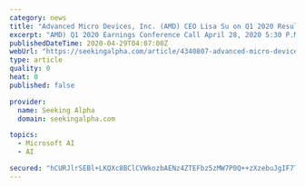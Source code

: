 ```yaml
---
category: news
title: "Advanced Micro Devices, Inc. (AMD) CEO Lisa Su on Q1 2020 Results - Earnings Call Transcript"
excerpt: "AMD) Q1 2020 Earnings Conference Call April 28, 2020 5:30 P.M. ET Company Participants Ruth Cotter - Senior Vice President,"
publishedDateTime: 2020-04-29T04:07:00Z
webUrl: "https://seekingalpha.com/article/4340807-advanced-micro-devices-inc-amd-ceo-lisa-su-on-q1-2020-results-earnings-call-transcript"
type: article
quality: 0
heat: 0
published: false

provider:
  name: Seeking Alpha
  domain: seekingalpha.com

topics:
  - Microsoft AI
  - AI

secured: "hCURJlrSEBl+LKQXc8BClCVWkozbAENz4ZTEFbz5zMW7P0Q++zXzebuJgIF7Ta+MX0REkrwELO8aAGtlZQLQyG9c+auV/r88AvMBGsFOuEu0xdGnEdpvNcQvT5/AkIMEoydHEVxsXgktgXtnq76XZYrqn4RwOlIydOjmK4TIi8cAMUEv5kCFJlsCYpdnrBAEbfDPG4sqqZotZRx4DQK2X/PobzvVosgK1R9I3+SbI4Q9TtLlS4oO3or3F47UI6olUj1fPIOAxmoD44kZVckv61dfxOBey+SkRBmsudarUwwiBEauSXfwd3aJvOZtv6ld;k7qWsnqepbV0X4LGy62kYw=="
---
```


